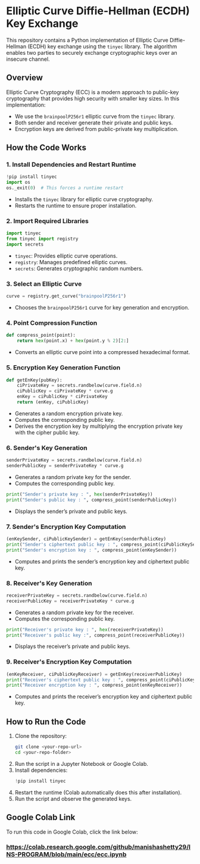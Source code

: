# Elliptic Curve Diffie-Hellman (ECDH) Key Exchange

This repository contains a Python implementation of Elliptic Curve Diffie-Hellman (ECDH) key exchange using the `tinyec` library. The algorithm enables two parties to securely exchange cryptographic keys over an insecure channel.

## Overview
Elliptic Curve Cryptography (ECC) is a modern approach to public-key cryptography that provides high security with smaller key sizes. In this implementation:
- We use the `brainpoolP256r1` elliptic curve from the `tinyec` library.
- Both sender and receiver generate their private and public keys.
- Encryption keys are derived from public-private key multiplication.

## How the Code Works

### 1. **Install Dependencies and Restart Runtime**
```python
!pip install tinyec
import os
os._exit(0)  # This forces a runtime restart
```
- Installs the `tinyec` library for elliptic curve cryptography.
- Restarts the runtime to ensure proper installation.

### 2. **Import Required Libraries**
```python
import tinyec
from tinyec import registry
import secrets
```
- `tinyec`: Provides elliptic curve operations.
- `registry`: Manages predefined elliptic curves.
- `secrets`: Generates cryptographic random numbers.

### 3. **Select an Elliptic Curve**
```python
curve = registry.get_curve("brainpoolP256r1")
```
- Chooses the `brainpoolP256r1` curve for key generation and encryption.

### 4. **Point Compression Function**
```python
def compress_point(point):
    return hex(point.x) + hex(point.y % 2)[2:]
```
- Converts an elliptic curve point into a compressed hexadecimal format.

### 5. **Encryption Key Generation Function**
```python
def getEnKey(pubKey):
    ciPrivateKey = secrets.randbelow(curve.field.n)
    ciPublicKey = ciPrivateKey * curve.g
    enKey = ciPublicKey * ciPrivateKey
    return (enKey, ciPublicKey)
```
- Generates a random encryption private key.
- Computes the corresponding public key.
- Derives the encryption key by multiplying the encryption private key with the cipher public key.

### 6. **Sender's Key Generation**
```python
senderPrivateKey = secrets.randbelow(curve.field.n)
senderPublicKey = senderPrivateKey * curve.g
```
- Generates a random private key for the sender.
- Computes the corresponding public key.

```python
print("Sender's private key : ", hex(senderPrivateKey))
print("Sender's public key : ", compress_point(senderPublicKey))
```
- Displays the sender’s private and public keys.

### 7. **Sender's Encryption Key Computation**
```python
(enKeySender, ciPublicKeySender) = getEnKey(senderPublicKey)
print("Sender's ciphertext public key : ", compress_point(ciPublicKeySender))
print("Sender's encryption key : ", compress_point(enKeySender))
```
- Computes and prints the sender’s encryption key and ciphertext public key.

### 8. **Receiver's Key Generation**
```python
receiverPrivateKey = secrets.randbelow(curve.field.n)
receiverPublicKey = receiverPrivateKey * curve.g
```
- Generates a random private key for the receiver.
- Computes the corresponding public key.

```python
print("Receiver's private key : ", hex(receiverPrivateKey))
print("Receiver's public key :", compress_point(receiverPublicKey))
```
- Displays the receiver’s private and public keys.

### 9. **Receiver's Encryption Key Computation**
```python
(enKeyReceiver, ciPublicKeyReceiver) = getEnKey(receiverPublicKey)
print("Receiver's ciphertext public key : ", compress_point(ciPublicKeyReceiver))
print("Receiver encryption key : ", compress_point(enKeyReceiver))
```
- Computes and prints the receiver’s encryption key and ciphertext public key.

## How to Run the Code
1. Clone the repository:
   ```bash
   git clone <your-repo-url>
   cd <your-repo-folder>
   ```
2. Run the script in a Jupyter Notebook or Google Colab.
3. Install dependencies:
   ```python
   !pip install tinyec
   ```
4. Restart the runtime (Colab automatically does this after installation).
5. Run the script and observe the generated keys.

## Google Colab Link
To run this code in Google Colab, click the link below:
### https://colab.research.google.com/github/manishashetty29/INS-PROGRAM/blob/main/ecc/ecc.ipynb


